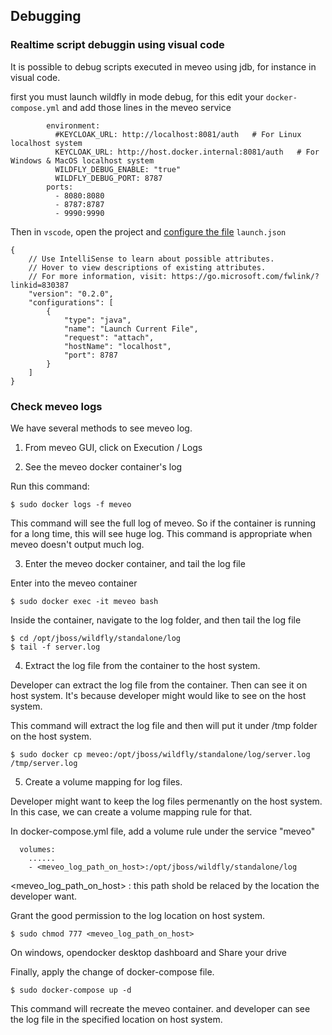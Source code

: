 ## Debugging

### Realtime script debuggin using visual code
It is possible to debug scripts executed in meveo using jdb, for instance in visual code.

first you must launch wildfly in mode debug, for this edit your `docker-compose.yml` and add those lines
in the meveo service

```
        environment:
          #KEYCLOAK_URL: http://localhost:8081/auth   # For Linux localhost system
          KEYCLOAK_URL: http://host.docker.internal:8081/auth   # For Windows & MacOS localhost system
          WILDFLY_DEBUG_ENABLE: "true"
          WILDFLY_DEBUG_PORT: 8787
        ports:
          - 8080:8080
          - 8787:8787
          - 9990:9990
```

Then in `vscode`, open the project and [configure the file](https://code.visualstudio.com/docs/java/java-debugging) `launch.json`

```
{
    // Use IntelliSense to learn about possible attributes.
    // Hover to view descriptions of existing attributes.
    // For more information, visit: https://go.microsoft.com/fwlink/?linkid=830387
    "version": "0.2.0",
    "configurations": [
        {
            "type": "java",
            "name": "Launch Current File",
            "request": "attach",
            "hostName": "localhost",
            "port": 8787
        }
    ]
}
```

### Check meveo logs

We have several methods to see meveo log. 

1. From meveo GUI, click on Execution / Logs

2. See the meveo docker container's log

Run this command: 

    $ sudo docker logs -f meveo 

This command will see the full log of meveo. So if the container is running for a long time, this will see huge log. This command is appropriate when meveo doesn't output much log.

3. Enter the meveo docker container, and tail the log file

Enter into the meveo container

    $ sudo docker exec -it meveo bash

Inside the container, navigate to the log folder, and then tail the log file

    $ cd /opt/jboss/wildfly/standalone/log
    $ tail -f server.log


4. Extract the log file from the container to the host system.

Developer can extract the log file from the container. Then can see it on host system. It's because developer might would like to see on the host system.

This command will extract the log file and then will put it under /tmp folder on the host system.

    $ sudo docker cp meveo:/opt/jboss/wildfly/standalone/log/server.log /tmp/server.log


5. Create a volume mapping for log files.

Developer might want to keep the log files permenantly on the host system. In this case, we can create a volume mapping rule for that.

In docker-compose.yml file, add a volume rule under the service "meveo"

      volumes:
        ......
        - <meveo_log_path_on_host>:/opt/jboss/wildfly/standalone/log

<meveo_log_path_on_host> : this path shold be relaced by the location the developer want.

Grant the good permission to the log location on host system.

    $ sudo chmod 777 <meveo_log_path_on_host>

On windows, opendocker desktop dashboard and Share your drive

Finally, apply the change of docker-compose file.

    $ sudo docker-compose up -d
This command will recreate the meveo container. and developer can see the log file in the specified location on host system.
